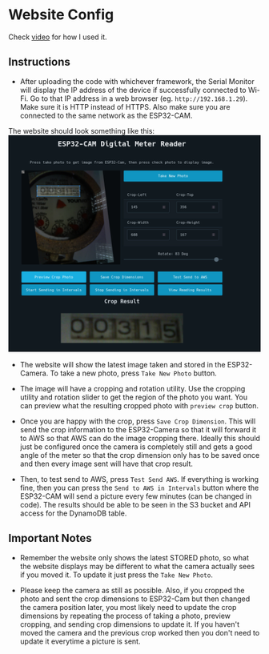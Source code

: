 # Website Config
Check [video](https://youtu.be/pHNRqF-2EDg) for how I used it.


## Instructions
- After uploading the code with whichever framework, the Serial Monitor will display the IP address of the device if successfully connected to Wi-Fi. Go to that IP address in a web browser (eg. `http://192.168.1.29`). Make sure it is HTTP instead of HTTPS. Also make sure you are connected to the same network as the ESP32-CAM.

The website should look something like this:
![](../assets/images/website-example.png)

- The website will show the latest image taken and stored in the ESP32-Camera. To take a new photo, press `Take New Photo` button.

- The image will have a cropping and rotation utility. Use the cropping utility and rotation slider to get the region of the photo you want. You can preview what the resulting cropped photo with `preview crop` button.

- Once you are happy with the crop, press `Save Crop Dimension`. This will send the crop information to the ESP32-Camera so that it will forward it to AWS so that AWS can do the image cropping there. Ideally this should just be configured once the camera is completely still and gets a good angle of the meter so that the crop dimension only has to be saved once and then every image sent will have that crop result.

- Then, to test send to AWS, press `Test Send AWS`. If everything is working fine, then you can press the `Send to AWS in Intervals` button where the ESP32-CAM will send a picture every few minutes (can be changed in code). The results should be able to be seen in the S3 bucket and API access for the DynamoDB table.

## Important Notes
- Remember the website only shows the latest STORED photo, so what the website displays may be different to what the camera actually sees if you moved it. To update it just press the `Take New Photo`.

- Please keep the camera as still as possible. Also, if you cropped the photo and sent the crop dimensions to ESP32-Cam but then changed the camera position later, you most likely need to update the crop dimensions by repeating the process of taking a photo, preview cropping, and sending crop dimensions to update it. If you haven't moved the camera and the previous crop worked then you don't need to update it everytime a picture is sent.